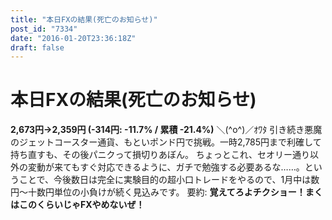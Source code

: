 ```yaml
---
title: "本日FXの結果(死亡のお知らせ)"
post_id: "7334"
date: "2016-01-20T23:36:18Z"
draft: false
---
```


# 本日FXの結果(死亡のお知らせ)

**2,673円→2,359円 (-314円: -11.7% / 累積 -21.4%)** ＼(^o^)／ｵﾜﾀ 引き続き悪魔のジェットコースター通貨、もといポンド円で挑戦。一時2,785円まで利確して持ち直すも、その後パニクって損切りあぼん。  ちょっとこれ、セオリー通り以外の変動が来てもすぐ対応できるように、ガチで勉強する必要あるな……。ということで、今後数日は完全に実験目的の超小口トレードをやるので、1月中は数円～十数円単位の小負けが続く見込みです。 要約: **覚えてろよチクショー！まくはこのくらいじゃFXやめないぜ！**
